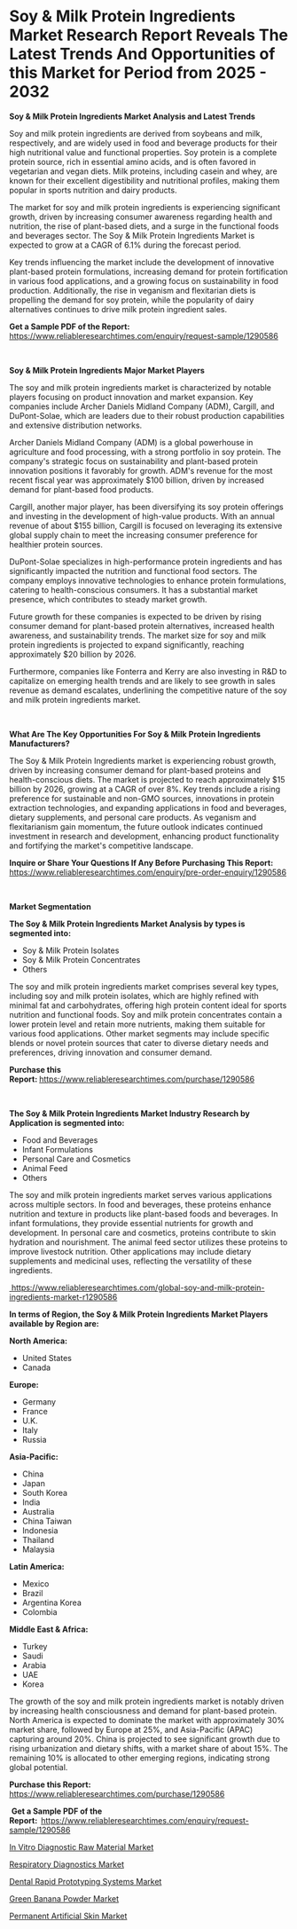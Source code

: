 <p><h1>Soy & Milk Protein Ingredients Market Research Report Reveals The Latest Trends And Opportunities of this Market for Period from 2025 - 2032</h1></p><p><strong>Soy & Milk Protein Ingredients Market Analysis and Latest Trends</strong></p>
<p><p>Soy and milk protein ingredients are derived from soybeans and milk, respectively, and are widely used in food and beverage products for their high nutritional value and functional properties. Soy protein is a complete protein source, rich in essential amino acids, and is often favored in vegetarian and vegan diets. Milk proteins, including casein and whey, are known for their excellent digestibility and nutritional profiles, making them popular in sports nutrition and dairy products.</p><p>The market for soy and milk protein ingredients is experiencing significant growth, driven by increasing consumer awareness regarding health and nutrition, the rise of plant-based diets, and a surge in the functional foods and beverages sector. The Soy & Milk Protein Ingredients Market is expected to grow at a CAGR of 6.1% during the forecast period. </p><p>Key trends influencing the market include the development of innovative plant-based protein formulations, increasing demand for protein fortification in various food applications, and a growing focus on sustainability in food production. Additionally, the rise in veganism and flexitarian diets is propelling the demand for soy protein, while the popularity of dairy alternatives continues to drive milk protein ingredient sales.</p></p>
<p><strong>Get a Sample PDF of the Report:&nbsp;</strong> <a href="https://www.reliableresearchtimes.com/enquiry/request-sample/1290586?utm_campaign=2641&utm_medium=2&utm_source=Github&utm_content=ia&utm_term=07042025&utm_id=soy-milk-protein-ingredients">https://www.reliableresearchtimes.com/enquiry/request-sample/1290586</a></p>
<p>&nbsp;</p>
<p><strong>Soy & Milk Protein Ingredients Major Market Players</strong></p>
<p><p>The soy and milk protein ingredients market is characterized by notable players focusing on product innovation and market expansion. Key companies include Archer Daniels Midland Company (ADM), Cargill, and DuPont-Solae, which are leaders due to their robust production capabilities and extensive distribution networks.</p><p>Archer Daniels Midland Company (ADM) is a global powerhouse in agriculture and food processing, with a strong portfolio in soy protein. The company's strategic focus on sustainability and plant-based protein innovation positions it favorably for growth. ADM's revenue for the most recent fiscal year was approximately $100 billion, driven by increased demand for plant-based food products.</p><p>Cargill, another major player, has been diversifying its soy protein offerings and investing in the development of high-value products. With an annual revenue of about $155 billion, Cargill is focused on leveraging its extensive global supply chain to meet the increasing consumer preference for healthier protein sources.</p><p>DuPont-Solae specializes in high-performance protein ingredients and has significantly impacted the nutrition and functional food sectors. The company employs innovative technologies to enhance protein formulations, catering to health-conscious consumers. It has a substantial market presence, which contributes to steady market growth.</p><p>Future growth for these companies is expected to be driven by rising consumer demand for plant-based protein alternatives, increased health awareness, and sustainability trends. The market size for soy and milk protein ingredients is projected to expand significantly, reaching approximately $20 billion by 2026.</p><p>Furthermore, companies like Fonterra and Kerry are also investing in R&D to capitalize on emerging health trends and are likely to see growth in sales revenue as demand escalates, underlining the competitive nature of the soy and milk protein ingredients market.</p></p>
<p>&nbsp;</p>
<p><strong>What Are The Key Opportunities For Soy & Milk Protein Ingredients Manufacturers?</strong></p>
<p><p>The Soy & Milk Protein Ingredients market is experiencing robust growth, driven by increasing consumer demand for plant-based proteins and health-conscious diets. The market is projected to reach approximately $15 billion by 2026, growing at a CAGR of over 8%. Key trends include a rising preference for sustainable and non-GMO sources, innovations in protein extraction technologies, and expanding applications in food and beverages, dietary supplements, and personal care products. As veganism and flexitarianism gain momentum, the future outlook indicates continued investment in research and development, enhancing product functionality and fortifying the market's competitive landscape.</p></p>
<p><strong>Inquire or Share Your Questions If Any Before Purchasing This Report:</strong> <a href="https://www.reliableresearchtimes.com/enquiry/pre-order-enquiry/1290586?utm_campaign=2641&utm_medium=2&utm_source=Github&utm_content=ia&utm_term=07042025&utm_id=soy-milk-protein-ingredients">https://www.reliableresearchtimes.com/enquiry/pre-order-enquiry/1290586</a></p>
<p>&nbsp;</p>
<p><strong>Market Segmentation</strong></p>
<p><strong>The Soy & Milk Protein Ingredients Market Analysis by types is segmented into:</strong></p>
<p><ul><li>Soy & Milk Protein Isolates</li><li>Soy & Milk Protein Concentrates</li><li>Others</li></ul></p>
<p><p>The soy and milk protein ingredients market comprises several key types, including soy and milk protein isolates, which are highly refined with minimal fat and carbohydrates, offering high protein content ideal for sports nutrition and functional foods. Soy and milk protein concentrates contain a lower protein level and retain more nutrients, making them suitable for various food applications. Other market segments may include specific blends or novel protein sources that cater to diverse dietary needs and preferences, driving innovation and consumer demand.</p></p>
<p><strong>Purchase this Report:&nbsp;</strong><a href="https://www.reliableresearchtimes.com/purchase/1290586?utm_campaign=2641&utm_medium=2&utm_source=Github&utm_content=ia&utm_term=07042025&utm_id=soy-milk-protein-ingredients">https://www.reliableresearchtimes.com/purchase/1290586</a></p>
<p>&nbsp;</p>
<p><strong>The Soy & Milk Protein Ingredients Market Industry Research by Application is segmented into:</strong></p>
<p><ul><li>Food and Beverages</li><li>Infant Formulations</li><li>Personal Care and Cosmetics</li><li>Animal Feed</li><li>Others</li></ul></p>
<p><p>The soy and milk protein ingredients market serves various applications across multiple sectors. In food and beverages, these proteins enhance nutrition and texture in products like plant-based foods and beverages. In infant formulations, they provide essential nutrients for growth and development. In personal care and cosmetics, proteins contribute to skin hydration and nourishment. The animal feed sector utilizes these proteins to improve livestock nutrition. Other applications may include dietary supplements and medicinal uses, reflecting the versatility of these ingredients.</p></p>
<p><a href="https://www.reliableresearchtimes.com/global-soy-and-milk-protein-ingredients-market-r1290586?utm_campaign=2641&utm_medium=2&utm_source=Github&utm_content=ia&utm_term=07042025&utm_id=soy-milk-protein-ingredients">&nbsp;https://www.reliableresearchtimes.com/global-soy-and-milk-protein-ingredients-market-r1290586</a></p>
<p><strong>In terms of Region, the Soy & Milk Protein Ingredients Market Players available by Region are:</strong></p>
<p>
    <p> <strong> North America: </strong>
        <ul>
            <li>United States</li>
            <li>Canada</li>
        </ul>
        </p> 
    <p> <strong> Europe: </strong>
        <ul>
            <li>Germany</li>
            <li>France</li>
            <li>U.K.</li>
            <li>Italy</li>
            <li>Russia</li>
        </ul>
        </p> 
    <p> <strong> Asia-Pacific: </strong>
        <ul>
            <li>China</li>
            <li>Japan</li>
            <li>South Korea</li>
            <li>India</li>
            <li>Australia</li>
            <li>China Taiwan</li>
            <li>Indonesia</li>
            <li>Thailand</li>
            <li>Malaysia</li>
        </ul>
        </p> 
    <p> <strong> Latin America: </strong>
        <ul>
            <li>Mexico</li>
            <li>Brazil</li>
            <li>Argentina Korea</li>
            <li>Colombia</li>
        </ul>
        </p> 
    <p> <strong> Middle East & Africa: </strong>
        <ul>
            <li>Turkey</li>
            <li>Saudi</li>
            <li>Arabia</li>
            <li>UAE</li>
            <li>Korea</li>
        </ul>
    </p>
    </p>
<p><p>The growth of the soy and milk protein ingredients market is notably driven by increasing health consciousness and demand for plant-based protein. North America is expected to dominate the market with approximately 30% market share, followed by Europe at 25%, and Asia-Pacific (APAC) capturing around 20%. China is projected to see significant growth due to rising urbanization and dietary shifts, with a market share of about 15%. The remaining 10% is allocated to other emerging regions, indicating strong global potential.</p></p>
<p><strong>Purchase this Report: </strong><a href="https://www.reliableresearchtimes.com/purchase/1290586?utm_campaign=2641&utm_medium=2&utm_source=Github&utm_content=ia&utm_term=07042025&utm_id=soy-milk-protein-ingredients">https://www.reliableresearchtimes.com/purchase/1290586</a></p>
<p>&nbsp;<strong>Get a Sample PDF of the Report:&nbsp;&nbsp;</strong><a href="https://www.reliableresearchtimes.com/enquiry/request-sample/1290586?utm_campaign=2641&utm_medium=2&utm_source=Github&utm_content=ia&utm_term=07042025&utm_id=soy-milk-protein-ingredients">https://www.reliableresearchtimes.com/enquiry/request-sample/1290586</a></p>
<p><strong></strong></p>
<p><p><a href="https://www.linkedin.com/pulse/current-evaluation-future-growth-potential-vitro-diagnostic-qf2vf?utm_campaign=2641&utm_medium=2&utm_source=Github&utm_content=ia&utm_term=07042025&utm_id=soy-milk-protein-ingredients">In Vitro Diagnostic Raw Material Market</a></p><p><a href="https://www.linkedin.com/pulse/positive-outlook-respiratory-diagnostics-market-trend-zwhif?utm_campaign=2641&utm_medium=2&utm_source=Github&utm_content=ia&utm_term=07042025&utm_id=soy-milk-protein-ingredients">Respiratory Diagnostics Market</a></p><p><a href="https://www.linkedin.com/pulse/dental-rapid-prototyping-systems-market-forecast-report-svj7e?utm_campaign=2641&utm_medium=2&utm_source=Github&utm_content=ia&utm_term=07042025&utm_id=soy-milk-protein-ingredients">Dental Rapid Prototyping Systems Market</a></p><p><a href="https://github.com/lisaeichler20775/Market-Research-Report-List-1/blob/main/green-banana-powder-market.md?utm_campaign=2641&utm_medium=2&utm_source=Github&utm_content=ia&utm_term=07042025&utm_id=soy-milk-protein-ingredients">Green Banana Powder Market</a></p><p><a href="https://www.linkedin.com/pulse/informative-market-research-report-permanent-artificial-skin-6h24e?utm_campaign=2641&utm_medium=2&utm_source=Github&utm_content=ia&utm_term=07042025&utm_id=soy-milk-protein-ingredients">Permanent Artificial Skin Market</a></p></p>